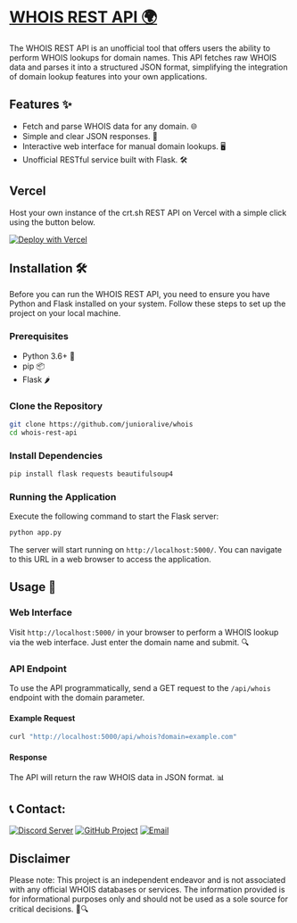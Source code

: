 # [WHOIS REST API 🌍](https://whois.com/whois/)

The WHOIS REST API is an unofficial tool that offers users the ability to perform WHOIS lookups for domain names. This API fetches raw WHOIS data and parses it into a structured JSON format, simplifying the integration of domain lookup features into your own applications.

## Features ✨

- Fetch and parse WHOIS data for any domain. 🌐
- Simple and clear JSON responses. 📄
- Interactive web interface for manual domain lookups. 🖥️
- Unofficial RESTful service built with Flask. 🛠️

## Vercel
Host your own instance of the crt.sh REST API on Vercel with a simple click using the button below.

[![Deploy with Vercel](https://vercel.com/button)](https://vercel.com/new/clone?repository-url=https%3A%2F%2Fgithub.com%junioralive%2Fwhois)

## Installation 🛠️

Before you can run the WHOIS REST API, you need to ensure you have Python and Flask installed on your system. Follow these steps to set up the project on your local machine.

### Prerequisites

- Python 3.6+ 🐍
- pip 📦
- Flask 🌶️

### Clone the Repository

```bash
git clone https://github.com/junioralive/whois
cd whois-rest-api
```

### Install Dependencies

```bash
pip install flask requests beautifulsoup4
```

### Running the Application

Execute the following command to start the Flask server:

```bash
python app.py
```

The server will start running on `http://localhost:5000/`. You can navigate to this URL in a web browser to access the application.

## Usage 🚀

### Web Interface

Visit `http://localhost:5000/` in your browser to perform a WHOIS lookup via the web interface. Just enter the domain name and submit. 🔍

### API Endpoint

To use the API programmatically, send a GET request to the `/api/whois` endpoint with the domain parameter.

#### Example Request

```bash
curl "http://localhost:5000/api/whois?domain=example.com"
```

#### Response

The API will return the raw WHOIS data in JSON format. 📊

## **📞 Contact:**

[![Discord Server](https://img.shields.io/badge/Discord-7289DA?style=for-the-badge&logo=discord&logoColor=white)](https://discord.gg/cwDTVKyKJz)
[![GitHub Project](https://img.shields.io/badge/GitHub-181717?style=for-the-badge&logo=github&logoColor=white)](https://github.com/junioralive)
[![Email](https://img.shields.io/badge/Email-D44638?style=for-the-badge&logo=gmail&logoColor=white)](mailto:support@junioralive.in)

## Disclaimer

Please note: This project is an independent endeavor and is not associated with any official WHOIS databases or services. The information provided is for informational purposes only and should not be used as a sole source for critical decisions. 🛑🔍

